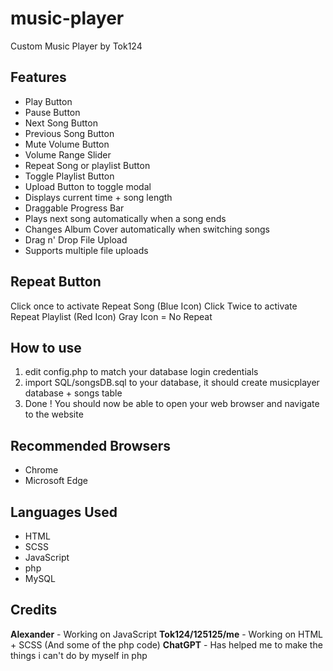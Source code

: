# music-player
Custom Music Player by Tok124

## Features
* Play Button
* Pause Button
* Next Song Button
* Previous Song Button
* Mute Volume Button
* Volume Range Slider
* Repeat Song or playlist Button
* Toggle Playlist Button
* Upload Button to toggle modal
* Displays current time + song length
* Draggable Progress Bar
* Plays next song automatically when a song ends
* Changes Album Cover automatically when switching songs
* Drag n' Drop File Upload
* Supports multiple file uploads

## Repeat Button
Click once to activate Repeat Song (Blue Icon)
Click Twice to activate Repeat Playlist (Red Icon)
Gray Icon = No Repeat

## How to use
1. edit config.php to match your database login credentials
2. import SQL/songsDB.sql to your database, it should create musicplayer database + songs table
3. Done ! You should now be able to open your web browser and navigate to the website

## Recommended Browsers
* Chrome
* Microsoft Edge

## Languages Used
* HTML
* SCSS
* JavaScript
* php
* MySQL

## Credits
**Alexander** - Working on JavaScript
**Tok124/125125/me** - Working on HTML + SCSS (And some of the php code)
**ChatGPT** - Has helped me to make the things i can't do by myself in php